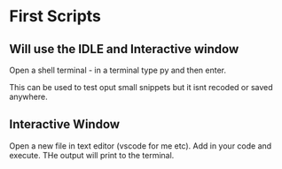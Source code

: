 # First Scripts  

## Will use the IDLE and Interactive window

Open a shell terminal - in a terminal type py and then enter.

This can be used to test oput small snippets but it isnt recoded or saved anywhere.  

## Interactive Window  
Open a new file in text editor (vscode for me etc). Add in your code and execute. THe output will print to the terminal. 